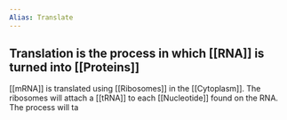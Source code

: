 ```yaml
---
Alias: Translate
---
```

## Translation is the process in which [[RNA]] is turned into [[Proteins]] 

[[mRNA]] is translated using [[Ribosomes]] in the [[Cytoplasm]]. The ribosomes will attach a [[tRNA]] to each [[Nucleotide]] found on the RNA. The process will ta